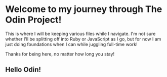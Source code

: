 <h1>Welcome to my journey through <strong>The Odin Project</strong>!</h1>
<p>This is where I will be keeping various files while I navigate. I'm not sure whether I'll be splitting off into Ruby or JavaScript as I go, but for now I am just doing foundations when I can while juggling full-time work!</p>
<p>Thanks for being here, no matter how long you stay!</p>

<h2>Hello Odin!</h2>
